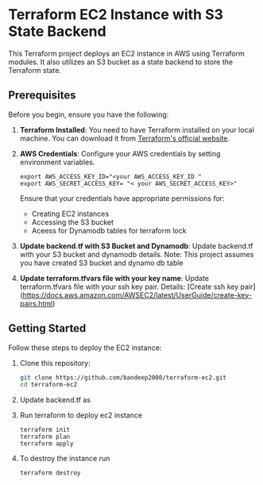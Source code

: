 # Terraform EC2 Instance with S3 State Backend

This Terraform project deploys an EC2 instance in AWS using Terraform modules. It also utilizes an S3 bucket as a state backend to store the Terraform state.

## Prerequisites

Before you begin, ensure you have the following:

1. **Terraform Installed**: You need to have Terraform installed on your local machine. You can download it from [Terraform's official website](https://www.terraform.io/downloads.html).

2. **AWS Credentials**: Configure your AWS credentials by setting environment variables.
   ```
   export AWS_ACCESS_KEY_ID="<your AWS_ACCESS_KEY_ID "
   export AWS_SECRET_ACCESS_KEY= "< your AWS_SECRET_ACCESS_KEY>"
   ```
   Ensure that your credentials have appropriate permissions for:
   * Creating EC2 instances
   * Accessing the S3 bucket
   * Aceess for Dynamodb tables for terraform lock
4.    **Update backend.tf with S3 Bucket and Dynamodb**:  Update backend.tf with your S3 bucket and dynamodb details.
    Note: This project assumes you have  created S3 bucket and dynamo db table
5. **Update terraform.tfvars file with your key name**: Update terraform.tfvars file with your ssh key pair. Details: [Create ssh key pair] (https://docs.aws.amazon.com/AWSEC2/latest/UserGuide/create-key-pairs.html)

## Getting Started

Follow these steps to deploy the EC2 instance:

1. Clone this repository:

   ```bash
   git clone https://github.com/bandeep2000/terraform-ec2.git
   cd terraform-ec2
   ```

3. Update backend.tf as
2. Run terraform to deploy ec2 instance
   ``` 
   terraform init 
   terraform plan
   terraform apply
   ```
3. To destroy  the instance run
   ```
   terraform destroy
   ```
   
